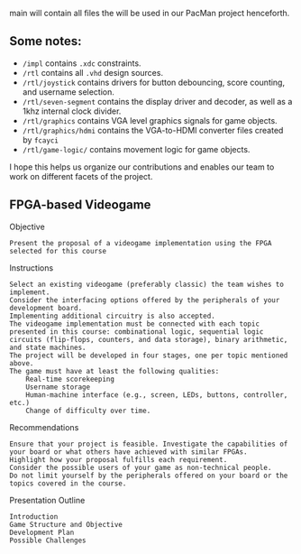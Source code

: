 main will contain all files the will be used in our PacMan project henceforth.

<h2>Some notes: </h2>

- `/impl` contains `.xdc` constraints.
- `/rtl` contains all `.vhd` design sources.
- `/rtl/joystick` contains drivers for button debouncing, score counting, and username selection.
- `/rtl/seven-segment` contains the display driver and decoder, as well as a 1khz internal clock divider.
- `/rtl/graphics` contains VGA level graphics signals for game objects.
- `/rtl/graphics/hdmi` contains the VGA-to-HDMI converter files created by `fcayci`
-  `/rtl/game-logic/` contains movement logic for game objects.

I hope this helps us organize our contributions and enables our team to work on different facets of the project.




<h2> FPGA-based Videogame </h2>
Objective

    Present the proposal of a videogame implementation using the FPGA selected for this course

Instructions 

    Select an existing videogame (preferably classic) the team wishes to implement.
    Consider the interfacing options offered by the peripherals of your development board.
    Implementing additional circuitry is also accepted.
    The videogame implementation must be connected with each topic presented in this course: combinational logic, sequential logic circuits (flip-flops, counters, and data storage), binary arithmetic, and state machines. 
    The project will be developed in four stages, one per topic mentioned above.
    The game must have at least the following qualities:
        Real-time scorekeeping
        Username storage
        Human-machine interface (e.g., screen, LEDs, buttons, controller, etc.)
        Change of difficulty over time.

Recommendations

    Ensure that your project is feasible. Investigate the capabilities of your board or what others have achieved with similar FPGAs.
    Highlight how your proposal fulfills each requirement.
    Consider the possible users of your game as non-technical people.
    Do not limit yourself by the peripherals offered on your board or the topics covered in the course.

Presentation Outline

    Introduction
    Game Structure and Objective
    Development Plan
    Possible Challenges
